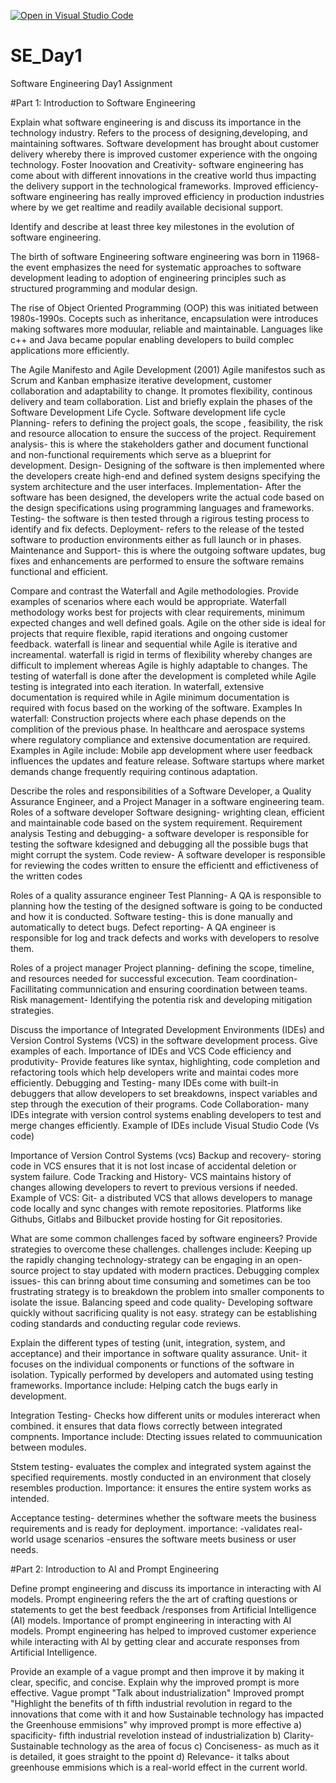 [![Open in Visual Studio Code](https://classroom.github.com/assets/open-in-vscode-2e0aaae1b6195c2367325f4f02e2d04e9abb55f0b24a779b69b11b9e10269abc.svg)](https://classroom.github.com/online_ide?assignment_repo_id=18390263&assignment_repo_type=AssignmentRepo)
# SE_Day1
Software Engineering Day1 Assignment

#Part 1: Introduction to Software Engineering

Explain what software engineering is and discuss its importance in the technology industry.
Refers to the process of designing,developing, and maintaining softwares. Software development has brought about customer delivery whereby there is improved customer experience with the ongoing technology. 
Foster Inoovation and Creativity- software engineering has come about with different innovations in the creative world thus impacting the delivery support in the technological frameworks. 
Improved efficiency- software engineering has really improved efficiency in production industries where by we get realtime and readily available decisional support.

Identify and describe at least three key milestones in the evolution of software engineering.

The birth of software Engineering
software engineering was born in 11968- the event emphasizes the need for systematic approaches to software development leading to adoption of engineering principles such as structured programming and modular design.

The rise of Object Oriented Programming (OOP) 
this was initiated between 1980s-1990s. Cocepts such as inheritance, encapsulation were introduces making softwares more moduular, reliable and maintainable. Languages like c++ and Java became popular enabling developers to build complec applications more efficiently.

The Agile Manifesto and Agile Development 
(2001) Agile manifestos such as Scrum and Kanban emphasize iterative development, customer collaboration and adaptability to change. It promotes flexibility, continous delivery and team collaboration.
List and briefly explain the phases of the Software Development Life Cycle.
Software development life  cycle
Planning- refers to defining the project goals, the scope , feasibility, the risk and resource allocation to ensure the success of the project.
Requirement analysis- this is where the stakeholders gather and document functional and non-functional requirements which serve as a blueprint for development.
Design- Designing of the software is then implemented where the developers create high-end and defined system designs specifying the system architecture and the user interfaces.
Implementation- After the software has been designed, the developers write the actual code based on the design specifications using programming languages and frameworks.
Testing- the software is then tested through a rigirous testing process to identify and fix defects.
Deployment- refers to the release of the tested software to production environments either as full launch or in phases.
Maintenance and Support- this is where the outgoing software updates, bug fixes and enhancements are performed to ensure the software remains functional and efficient.


Compare and contrast the Waterfall and Agile methodologies. Provide examples of scenarios where each would be appropriate.
Waterfall methodology works best for projects with clear requirements, minimum expected changes and well defined goals.
Agile on  the other side is ideal for projects that require flexible, rapid iterations and ongoing customer feedback.
waterfall is linear and sequential while Agile is iterative and increamental.
waterfall is rigid in terms of flexibility whereby changes are difficult to implement whereas Agile is highly adaptable to changes.
The testing of waterfall is done after the development is completed while Agile testing is integrated into each iteration. 
In waterfall, extensive documentation is required while in Agile minimum documentation is required with focus based on the working of the software.
Examples In waterfall: Construction projects where each phase depends on the complition of the previous phase.
                      In healthcare and aerospace systems where regulatory compliance and extensive documentation are required.
Examples in Agile include: Mobile app development where user feedback influences the updates and feature release.
                          Software startups where market demands change frequently requiring continous adaptation.

Describe the roles and responsibilities of a Software Developer, a Quality Assurance Engineer, and a Project Manager in a software engineering team.
Roles of a software developer
Software designing- wrighting clean, efficient and maintainable code based on the system requirement.
Requirement analysis
Testing and debugging- a software developer is responsible for testing the software kdesigned and debugging all the possible bugs that might corrupt the system.
Code review- A software developer is responsible for reviewing the codes written to ensure the efficientt and effictiveness of the written codes

Roles of a quality assurance engineer
Test Planning- A QA is responsible to planning how the testing of the designed software is going to be conducted and how it is conducted.
Software testing- this is done manually and automatically to detect bugs.
Defect reporting- A QA engineer is responsible for log and track defects and works with developers to resolve them.

Roles of a project manager
Project planning- defining the scope, timeline, and resources needed for successful excecution.
Team coordination- Facillitating communnication and ensuring coordination between teams.
Risk management- Identifying the potentia risk and developing mitigation strategies.

Discuss the importance of Integrated Development Environments (IDEs) and Version Control Systems (VCS) in the software development process. Give examples of each.
Importance of IDEs and VCS
Code efficiency and produtivity- Provide features like syntax, highlighting, code completion and refactoring tools which help developers write and maintai codes more efficiently.
Debugging and Testing- many IDEs come with built-in debuggers that allow developers to set breakdowns, inspect variables and step through the execution of their programs.
Code Collaboration- many IDEs integrate with version control systems enabling developers to test and merge changes efficiently.
Example of IDEs include Visual Studio Code (Vs code)

Importance of Version Control Systems (vcs)
Backup and recovery- storing code in VCS ensures that it is not lost incase of accidental deletion or system failure.
Code Tracking and History- VCS maintains history of changes allowing developers to revert to previous versions if needed.
Example of VCS:
Git- a distributed VCS that allows developers to manage code locally and sync changes with remote repositories. Platforms like Githubs, Gitlabs and Bilbucket provide hosting for Git repositories.


What are some common challenges faced by software engineers? Provide strategies to overcome these challenges.
challenges include:
Keeping up the rapidly changing technology-strategy can be engaging in an open-source project to stay updated with modern practices.
Debugging complex issues- this can brinng about time consuming and sometimes can be too frustrating
strategy is to breakdown the problem into smaller components to isolate the issue.
Balancing speed and code quality- Developing software quickly without sacrificing quality is not easy.
strategy can be establishing coding standards and conducting regular code reviews.

Explain the different types of testing (unit, integration, system, and acceptance) and their importance in software quality assurance.
Unit- it focuses on the individual components or functions of the software in isolation. Typically performed by developers and automated using testing frameworks.
Importance include: Helping catch the bugs early in development.

Integration Testing- Checks how different units or modules intereract when combined. it ensures that data flows correctly between integrated compnents.
Importance include: Dtecting issues related to commuunication between modules.

Ststem testing- evaluates the complex and integrated system against the specified requirements. mostly conducted in an environment that closely resembles production.
Importance: it ensures the entire system works as intended.

Acceptance testing- determines whether the software meets the business requirements and is ready for deployment.
importance: -validates real-world usage scenarios
            -ensures the software meets business or user needs.

#Part 2: Introduction to AI and Prompt Engineering


Define prompt engineering and discuss its importance in interacting with AI models.
Prompt engineering refers the the art of crafting questions or statements to get the best feedback /responses from Artificial Intelligence (AI) models.
Importance of prompt engineering in interacting with AI models.
Prompt engineering has helped to improved customer experience while interacting with AI by getting clear and accurate responses from Artificial Intelligence.



Provide an example of a vague prompt and then improve it by making it clear, specific, and concise. Explain why the improved prompt is more effective.
Vague prompt
"Talk about industrialization"
Improved prompt
"Highlight the benefits of th fifth industrial revolution in regard to the innovations that come with it and how Sustainable technology has impacted the Greenhouse emmisions"
why improved prompt is more effective
a) spacificity- fifth industrial revelotion instead of industrialization
b) Clarity-Sustainable technology as the area of focus
c) Conciseness- as much as it is detailed, it goes straight to the ppoint
d) Relevance- it talks about greenhouse emmisions which is a real-world effect in the current world.
